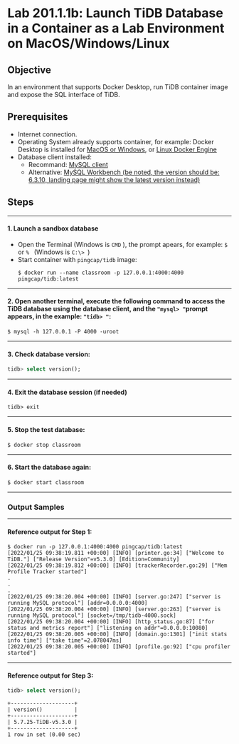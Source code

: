 # Lab 201.1.1b: Launch TiDB Database in a Container as a Lab Environment on MacOS/Windows/Linux

## **Objective**
In an environment that supports Docker Desktop, run TiDB container image and expose the SQL interface of TiDB.

## **Prerequisites**
+ Internet connection.
+ Operating System already supports container, for example: Docker Desktop is installed for [MacOS or Windows](https://www.docker.com/products/docker-desktop), or [Linux Docker Engine](https://hub.docker.com/search?offering=community&operating_system=linux&q=&type=edition)
+ Database client installed:
  + Recommand: [MySQL client](https://google.com/search?q=MacOS+mysql+client+install)
  + Alternative: [MySQL Workbench (be noted, the version should be: 6.3.10, landing page might show the latest version instead)](https://downloads.mysql.com/archives/workbench/)

## **Steps**

****************************
#### 1. Launch a sandbox database
+ Open the Terminal (Windows is `CMD` ), the prompt apears, for example: `$ ` or `% ` (Windows is `C:\> `)
+ Start container with `pingcap/tidb` image:
  ```
  $ docker run --name classroom -p 127.0.0.1:4000:4000 pingcap/tidb:latest
  ```

****************************
#### 2. Open another terminal, execute the following command to access the TiDB database using the database client, and the `"mysql> "`prompt appears, in the example: `"tidb> "`:
```
$ mysql -h 127.0.0.1 -P 4000 -uroot
```

****************************
#### 3. Check database version:
```sql
tidb> select version();
```

****************************
#### 4. Exit the database session (if needed)
```
tidb> exit
```

****************************
#### 5. Stop the test database:
```
$ docker stop classroom
```

****************************
#### 6. Start the database again:
```
$ docker start classroom
```

****************************
### **Output Samples**

****************************
#### **Reference output for Step 1:**
```
$ docker run -p 127.0.0.1:4000:4000 pingcap/tidb:latest
[2022/01/25 09:38:19.811 +00:00] [INFO] [printer.go:34] ["Welcome to TiDB."] ["Release Version"=v5.3.0] [Edition=Community]
[2022/01/25 09:38:19.812 +00:00] [INFO] [trackerRecorder.go:29] ["Mem Profile Tracker started"]
.
.
.
[2022/01/25 09:38:20.004 +00:00] [INFO] [server.go:247] ["server is running MySQL protocol"] [addr=0.0.0.0:4000]
[2022/01/25 09:38:20.004 +00:00] [INFO] [server.go:263] ["server is running MySQL protocol"] [socket=/tmp/tidb-4000.sock]
[2022/01/25 09:38:20.004 +00:00] [INFO] [http_status.go:87] ["for status and metrics report"] ["listening on addr"=0.0.0.0:10080]
[2022/01/25 09:38:20.005 +00:00] [INFO] [domain.go:1301] ["init stats info time"] ["take time"=2.078047ms]
[2022/01/25 09:38:20.005 +00:00] [INFO] [profile.go:92] ["cpu profiler started"]
```

****************************
#### **Reference output for Step 3:**
```sql
tidb> select version();
```
```
+--------------------+
| version()          |
+--------------------+
| 5.7.25-TiDB-v5.3.0 |
+--------------------+
1 row in set (0.00 sec)
```